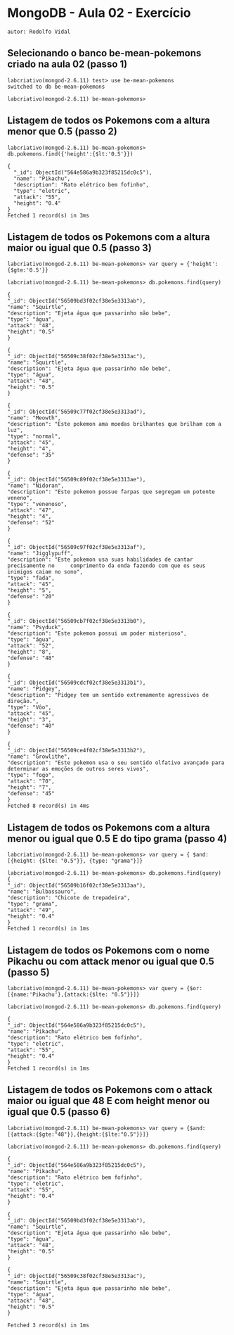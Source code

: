 # MongoDB - Aula 02 - Exercício
	autor: Rodolfo Vidal

## Selecionando o banco be-mean-pokemons criado na aula 02 (passo 1)

	labcriativo(mongod-2.6.11) test> use be-mean-pokemons
	switched to db be-mean-pokemons
	
	labcriativo(mongod-2.6.11) be-mean-pokemons>

## Listagem de todos os Pokemons com a altura menor que 0.5 (passo 2)
	
	labcriativo(mongod-2.6.11) be-mean-pokemons> db.pokemons.find({'height':{$lt:'0.5'}})

	{
	  "_id": ObjectId("564e586a9b323f85215dc0c5"),
	  "name": "Pikachu",
	  "description": "Rato elétrico bem fofinho",
	  "type": "eletric",
	  "attack": "55",
	  "height": "0.4"
	}
	Fetched 1 record(s) in 3ms

## Listagem de todos os Pokemons com a altura maior ou igual que 0.5 (passo 3)

	labcriativo(mongod-2.6.11) be-mean-pokemons> var query = {'height':{$gte:'0.5'}}

	labcriativo(mongod-2.6.11) be-mean-pokemons> db.pokemons.find(query)

	{
  	"_id": ObjectId("56509bd3f02cf38e5e3313ab"),
  	"name": "Squirtle",
  	"description": "Ejeta água que passarinho não bebe",
  	"type": "água",
  	"attack": "48",
  	"height": "0.5"
	}

	{
  	"_id": ObjectId("56509c38f02cf38e5e3313ac"),
  	"name": "Squirtle",
  	"description": "Ejeta água que passarinho não bebe",
  	"type": "água",
  	"attack": "48",
  	"height": "0.5"
	}

	{
  	"_id": ObjectId("56509c77f02cf38e5e3313ad"),
  	"name": "Meowth",
  	"description": "Este pokemon ama moedas brilhantes que brilham com a luz",
  	"type": "normal",
  	"attack": "45",
  	"height": "4",
  	"defense": "35"
	}

	{
  	"_id": ObjectId("56509c89f02cf38e5e3313ae"),
  	"name": "Nidoran",
  	"description": "Este pokemon possue farpas que segregam um potente veneno",
  	"type": "venenoso",
  	"attack": "47",
  	"height": "4",
  	"defense": "52"
	}

	{
  	"_id": ObjectId("56509c97f02cf38e5e3313af"),
  	"name": "Jigglypuff",
  	"description": "Este pokemon usa suas habilidades de cantar precisamente no 	comprimento da onda fazendo com que os seus inimigos caiam no sono",
  	"type": "fada",
  	"attack": "45",
  	"height": "5",
  	"defense": "20"
	}

	{
  	"_id": ObjectId("56509cb7f02cf38e5e3313b0"),
  	"name": "Psyduck",
  	"description": "Este pokemon possui um poder misterioso",
  	"type": "água",
  	"attack": "52",
  	"height": "8",
  	"defense": "48"
	}

	{
  	"_id": ObjectId("56509cdcf02cf38e5e3313b1"),
  	"name": "Pidgey",
  	"description": "Pidgey tem um sentido extremamente agressivos de direção.",
  	"type": "Vôo",
  	"attack": "45",
  	"height": "3",
  	"defense": "40"
	}

	{
  	"_id": ObjectId("56509ce4f02cf38e5e3313b2"),
  	"name": "Growlithe",
  	"description": "Este pokemon usa o seu sentido olfativo avançado para determinar as emoções de outros seres vivos",
  	"type": "fogo",
  	"attack": "70",
  	"height": "7",
  	"defense": "45"
	}
	Fetched 8 record(s) in 4ms

## Listagem de todos os Pokemons com a altura menor ou igual que 0.5 E do tipo grama (passo 4)

	labcriativo(mongod-2.6.11) be-mean-pokemons> var query = { $and:[{height: {$lte: "0.5"}}, {type: "grama"}]}

	labcriativo(mongod-2.6.11) be-mean-pokemons> db.pokemons.find(query)
	{
  	"_id": ObjectId("56509b16f02cf38e5e3313aa"),
  	"name": "Bulbassauro",
  	"description": "Chicote de trepadeira",
  	"type": "grama",
  	"attack": "49",
  	"height": "0.4"
	}
	Fetched 1 record(s) in 1ms

## Listagem de todos os Pokemons com o nome Pikachu ou com attack menor ou igual que 0.5 (passo 5)

	labcriativo(mongod-2.6.11) be-mean-pokemons> var query = {$or:[{name:'Pikachu'},{attack:{$lte: "0.5"}}]}

	labcriativo(mongod-2.6.11) be-mean-pokemons> db.pokemons.find(query)

	{
  	"_id": ObjectId("564e586a9b323f85215dc0c5"),
  	"name": "Pikachu",
  	"description": "Rato elétrico bem fofinho",
  	"type": "eletric",
  	"attack": "55",
  	"height": "0.4"
	}
	Fetched 1 record(s) in 1ms

## Listagem de todos os Pokemons com o attack maior ou igual que 48 E com height menor ou igual que 0.5 (passo 6)

	labcriativo(mongod-2.6.11) be-mean-pokemons> var query = {$and:[{attack:{$gte:"48"}},{height:{$lte:"0.5"}}]}

	labcriativo(mongod-2.6.11) be-mean-pokemons> db.pokemons.find(query)

	{
  	"_id": ObjectId("564e586a9b323f85215dc0c5"),
  	"name": "Pikachu",
  	"description": "Rato elétrico bem fofinho",
  	"type": "eletric",
  	"attack": "55",
  	"height": "0.4"
	}

	{
  	"_id": ObjectId("56509bd3f02cf38e5e3313ab"),
  	"name": "Squirtle",
  	"description": "Ejeta água que passarinho não bebe",
  	"type": "água",
  	"attack": "48",
  	"height": "0.5"
	}

	{
  	"_id": ObjectId("56509c38f02cf38e5e3313ac"),
  	"name": "Squirtle",
  	"description": "Ejeta água que passarinho não bebe",
  	"type": "água",
  	"attack": "48",
  	"height": "0.5"
	}

	Fetched 3 record(s) in 1ms
